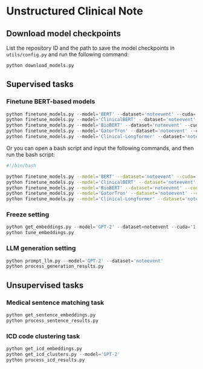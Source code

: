 # Unstructured Clinical Note

## Download model checkpoints

List the repository ID and the path to save the model checkpoints in `utils/config.py` and run the following command:

```python
python download_models.py
```

## Supervised tasks

### Finetune BERT-based models

```python
python finetune_models.py --model='BERT' --dataset='noteevent' --cuda='1'
python finetune_models.py --model='ClinicalBERT' --dataset='noteevent' --cuda='1'
python finetune_models.py --model='BioBERT' --dataset='noteevent' --cuda='1'
python finetune_models.py --model='GatorTron' --dataset='noteevent' --cuda='1'
python finetune_models.py --model='Clinical-Longformer' --dataset='noteevent' --cuda='1'
```

Or you can open a bash script and input the following commands, and then run the bash script:    
```bash
#!/bin/bash

python finetune_models.py --model='BERT' --dataset='noteevent' --cuda='1'
python finetune_models.py --model='ClinicalBERT' --dataset='noteevent' --cuda='1'
python finetune_models.py --model='BioBERT' --dataset='noteevent' --cuda='1'
python finetune_models.py --model='GatorTron' --dataset='noteevent' --cuda='1'
python finetune_models.py --model='Clinical-Longformer' --dataset='noteevent' --cuda='1'
```



### Freeze setting

```python
python get_embeddings.py --model='GPT-2' --dataset=noteevent --cuda='1'
python tune_embeddings.py
```

### LLM generation setting

```python
python prompt_llm.py --model='GPT-2' --dataset='noteevent'
python process_generation_results.py
```

## Unsupervised tasks

### Medical sentence matching task

```python
python get_sentence_embeddings.py
python process_sentence_results.py
```

### ICD code clustering task

```python
python get_icd_embeddings.py
python get_icd_clusters.py --model='GPT-2'
python process_icd_results.py
```